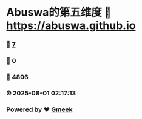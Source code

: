 # Abuswa的第五维度 :link: https://abuswa.github.io 
### :page_facing_up: [7](https://abuswa.github.io/tag.html) 
### :speech_balloon: 0 
### :hibiscus: 4806 
### :alarm_clock: 2025-08-01 02:17:13 
### Powered by :heart: [Gmeek](https://github.com/Meekdai/Gmeek)
